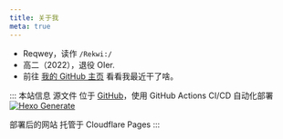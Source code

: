 ```yaml
---
title: 关于我
meta: true
---
```


* Reqwey，读作 `/Rekwi:/`
* 高二（2022），退役 OIer.
* 前往 [我的 GitHub 主页](https://github.com/Reqwey) 看看我最近干了啥。

::: 本站信息
源文件 位于 [GitHub](https://github.com/Reqwey/blog-source)，使用 GitHub Actions CI/CD 自动化部署 [![Hexo Generate](https://github.com/Reqwey/blog-source/actions/workflows/main.yml/badge.svg)](https://github.com/Reqwey/blog-source/actions/workflows/main.yml)

部署后的网站 托管于 Cloudflare Pages
:::
